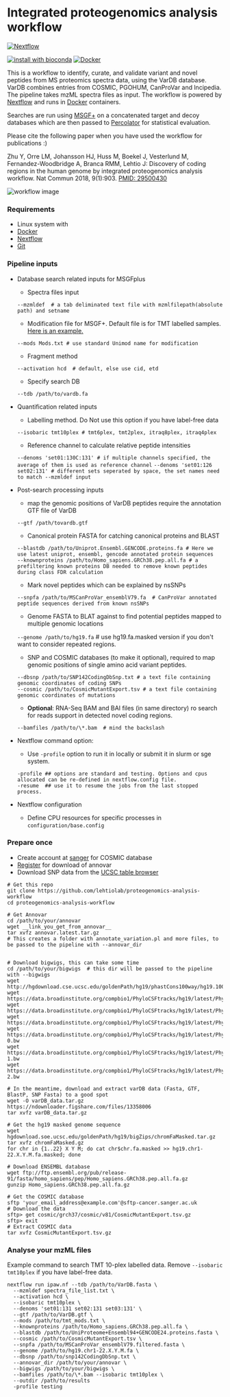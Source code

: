 Integrated proteogenomics analysis workflow
==============

[![Nextflow](https://img.shields.io/badge/nextflow-%E2%89%A50.32.0-brightgreen.svg)](https://www.nextflow.io/)

[![install with bioconda](https://img.shields.io/badge/install%20with-bioconda-brightgreen.svg)](http://bioconda.github.io/)
[![Docker](https://img.shields.io/docker/automated/glormph/ipaw.svg)](https://hub.docker.com/r/glormph/ipaw)

This is a workflow to identify, curate, and validate variant and novel peptides from MS proteomics spectra data, using the VarDB database. VarDB combines entries from COSMIC, PGOHUM, CanProVar and lncipedia. The pipeline takes mzML spectra files as input. The workflow is powered by [Nextflow](https://nextflow.io) and runs in [Docker](https://docker.com) containers.

Searches are run using [MSGF+](https://omics.pnl.gov/software/ms-gf) on a concatenated target and decoy databases which are then passed to [Percolator](http://percolator.ms) for statistical evaluation.

Please cite the following paper when you have used the workflow for publications :)

Zhu Y, Orre LM, Johansson HJ, Huss M, Boekel J, Vesterlund M, Fernandez-Woodbridge A, Branca RMM, Lehtio J: Discovery of coding regions in the human genome by integrated proteogenomics analysis workflow. Nat Commun 2018, 9(1):903.  [PMID: 29500430](https://www.ncbi.nlm.nih.gov/pubmed/29500430)

![workflow image](https://github.com/lehtiolab/proteogenomics-analysis-workflow/blob/master/assets/workflow.png)

### Requirements

  + Linux system with
  + [Docker](https://docker.io)
  + [Nextflow](https://nextflow.io)
  + [Git](https://git-scm.com)


### Pipeline inputs

  + Database search related inputs for MSGFplus
    + Spectra files input
    
    `--mzmldef  # a tab deliminated text file with mzmlfilepath(absolute path) and setname`
 
    + Modification file for MSGF+. Default file is for TMT labelled samples. [Here is an example.](https://bix-lab.ucsd.edu/download/attachments/13533355/Mods.txt?version=2&modificationDate=1358975546000)
    
    `--mods Mods.txt # use standard Unimod name for modification`
    
    + Fragment method
    
    `--activation hcd  # default, else use cid, etd`
    
    + Specify search DB
    
    `--tdb /path/to/vardb.fa`
    
  + Quantification related inputs
    + Labelling method. Do Not use this option if you have label-free data
    
    `--isobaric tmt10plex # tmt6plex, tmt2plex, itraq8plex, itraq4plex`
    
    + Reference channel to calculate relative peptide intensities
    
    `--denoms 'set01:130C:131' # if multiple channels specified, the average of them is used as reference channel`
    `--denoms 'set01:126 set02:131' # different sets seperated by space, the set names need to match --mzmldef input`

  + Post-search processing inputs
  
    + map the genomic positions of VarDB peptides require the annotation GTF file of VarDB
    
    `--gtf /path/tovardb.gtf`   

    + Canonical protein FASTA for catching canonical proteins and BLAST
    ```
    --blastdb /path/to/Uniprot.Ensembl.GENCODE.proteins.fa # Here we use latest uniprot, ensembl, gencode annotated protein sequences 
    --knownproteins /path/to/Homo_sapiens.GRCh38.pep.all.fa # a prefiltering known proteins DB needed to remove known peptides during class FDR calculation 
    ```
   
    + Mark novel peptides which can be explained by nsSNPs
    
    `--snpfa /path/to/MSCanProVar_ensemblV79.fa  # CanProVar annotated peptide sequences derived from known nsSNPs`   
    
    + Genome FASTA to BLAT against to find potential peptides mapped to multiple genomic locations
    
    `--genome /path/to/hg19.fa` # use hg19.fa.masked version if you don't want to consider repeated regions.

    + SNP and COSMIC databases (to make it optional), required to map genomic positions of single amino acid variant peptides.
    ```
    --dbsnp /path/to/SNP142CodingDbSnp.txt # a text file containing genomic coordinates of coding SNPs
    --cosmic /path/to/CosmicMutantExport.tsv # a text file containing genomic coordinates of mutations
    ```
    
    + __Optional__: RNA-Seq BAM and BAI files (in same directory) ro search for reads support in detected novel coding regions. 
    
    `--bamfiles /path/to/\*.bam  # mind the backslash`
  
  + Nextflow command option:
    + Use `-profile` option to run it in locally or submit it in slurm or sge system.
    ```
    -profile ## options are standard and testing. Options and cpus allocated can be re-defined in nextflow.config file.
    -resume  ## use it to resume the jobs from the last stopped process.
    ```
  + Nextflow configuration
    + Define CPU resources for specific processes in `configuration/base.config`
   

### Prepare once

  + Create account at [sanger](http://cancer.sanger.ac.uk/cosmic/help/download) for COSMIC database
  + [Register](http://annovar.openbioinformatics.org/en/latest) for download of annovar
  + Download SNP data from the [UCSC table browser](https://genome.ucsc.edu/cgi-bin/hgTables?hgsid=661199271_5BEJQ6aAEOgRhkgNqBRFQQhTW05G&clade=mammal&org=&db=hg19&hgta_group=varRep&hgta_track=snp142Common&hgta_table=snp142CodingDbSnp&hgta_regionType=genome&position=&hgta_outputType=primaryTable&hgta_outFileName=snp142CodingDbSnp.txt)
  
```
# Get this repo
git clone https://github.com/lehtiolab/proteogenomics-analysis-workflow
cd proteogenomics-analysis-workflow

# Get Annovar
cd /path/to/your/annovar
wget __link_you_get_from_annovar__
tar xvfz annovar.latest.tar.gz
# This creates a folder with annotate_variation.pl and more files, to be passed to the pipeline with --annovar_dir


# Download bigwigs, this can take some time
cd /path/to/your/bigwigs  # this dir will be passed to the pipeline with --bigwigs
wget http://hgdownload.cse.ucsc.edu/goldenPath/hg19/phastCons100way/hg19.100way.phastCons.bw 
wget https://data.broadinstitute.org/compbio1/PhyloCSFtracks/hg19/latest/PhyloCSF+0.bw
wget https://data.broadinstitute.org/compbio1/PhyloCSFtracks/hg19/latest/PhyloCSF+1.bw
wget https://data.broadinstitute.org/compbio1/PhyloCSFtracks/hg19/latest/PhyloCSF+2.bw
wget https://data.broadinstitute.org/compbio1/PhyloCSFtracks/hg19/latest/PhyloCSF-0.bw
wget https://data.broadinstitute.org/compbio1/PhyloCSFtracks/hg19/latest/PhyloCSF-1.bw
wget https://data.broadinstitute.org/compbio1/PhyloCSFtracks/hg19/latest/PhyloCSF-2.bw

# In the meantime, download and extract varDB data (Fasta, GTF, BlastP, SNP Fasta) to a good spot
wget -O varDB_data.tar.gz https://ndownloader.figshare.com/files/13358006 
tar xvfz varDB_data.tar.gz

# Get the hg19 masked genome sequence
wget hgdownload.soe.ucsc.edu/goldenPath/hg19/bigZips/chromFaMasked.tar.gz
tar xvfz chromFaMasked.gz
for chr in {1..22} X Y M; do cat chr$chr.fa.masked >> hg19.chr1-22.X.Y.M.fa.masked; done

# Download ENSEMBL database
wget ftp://ftp.ensembl.org/pub/release-91/fasta/homo_sapiens/pep/Homo_sapiens.GRCh38.pep.all.fa.gz
gunzip Homo_sapiens.GRCh38.pep.all.fa.gz

# Get the COSMIC database
sftp 'your_email_address@example.com'@sftp-cancer.sanger.ac.uk
# Download the data
sftp> get cosmic/grch37/cosmic/v81/CosmicMutantExport.tsv.gz
sftp> exit
# Extract COSMIC data
tar xvfz CosmicMutantExport.tsv.gz
```

### Analyse your mzML files
Example command to search TMT 10-plex labelled data.
Remove  `--isobaric tmt10plex`  if you have label-free data.
```
nextflow run ipaw.nf --tdb /path/to/VarDB.fasta \ 
  --mzmldef spectra_file_list.txt \
  --activation hcd \
  --isobaric tmt10plex \
  --denoms 'set01:131 set02:131 set03:131' \
  --gtf /path/to/VarDB.gtf \
  --mods /path/to/tmt_mods.txt \
  --knownproteins /path/to/Homo_sapiens.GRCh38.pep.all.fa \
  --blastdb /path/to/UniProteome+Ensembl94+GENCODE24.proteins.fasta \
  --cosmic /path/to/CosmicMutantExport.tsv \
  --snpfa /path/to/MSCanProVar_ensemblV79.filtered.fasta \
  --genome /path/to/hg19.chr1-22.X.Y.M.fa \
  --dbsnp /path/to/snp142CodingDbSnp.txt \
  --annovar_dir /path/to/your/annovar \
  --bigwigs /path/to/your/bigwigs \
  --bamfiles /path/to/\*.bam --isobaric tmt10plex \
  --outdir /path/to/results
  -profile testing
```
